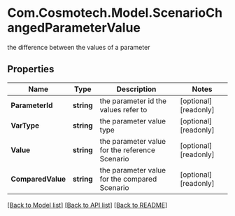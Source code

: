 # Com.Cosmotech.Model.ScenarioChangedParameterValue
the difference between the values of a parameter

## Properties

Name | Type | Description | Notes
------------ | ------------- | ------------- | -------------
**ParameterId** | **string** | the parameter id the values refer to | [optional] [readonly] 
**VarType** | **string** | the parameter value type | [optional] [readonly] 
**Value** | **string** | the parameter value for the reference Scenario | [optional] [readonly] 
**ComparedValue** | **string** | the parameter value for the compared Scenario | [optional] [readonly] 

[[Back to Model list]](../README.md#documentation-for-models) [[Back to API list]](../README.md#documentation-for-api-endpoints) [[Back to README]](../README.md)

